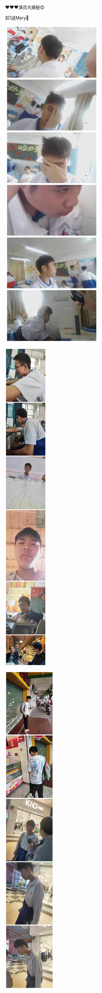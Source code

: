 ❤❤❤演员大揭秘😍

扣1送Mary🥵

![](https://github.com/CatalpaCute/neijuan-unofficial-website/blob/main/IMG_20230529_194931.jpg?raw=true)

![](https://github.com/CatalpaCute/neijuan-unofficial-website/blob/main/qmx.jpg?raw=true)

![](https://github.com/CatalpaCute/neijuan-unofficial-website/blob/main/ml.jpg?raw=true)
